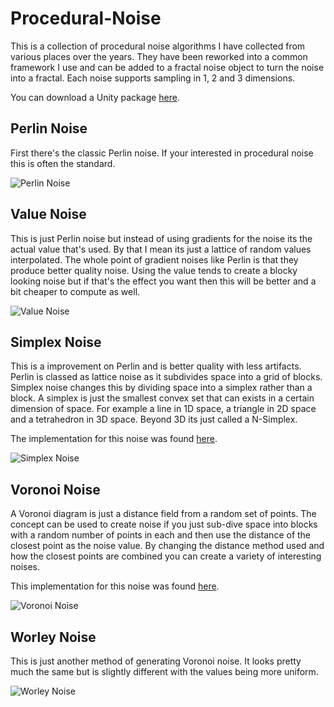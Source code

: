 # Procedural-Noise

This is a collection of procedural noise algorithms I have collected from various places over the years. They have been reworked into a common framework I use and can be added to a fractal noise object to turn the noise into a fractal. Each noise supports sampling in 1, 2 and 3 dimensions.

You can download a Unity package [here](https://app.box.com/s/uhrm82eekimbyite17fymvazsyfg0amk).

## Perlin Noise

First there's the classic Perlin noise. If your interested in procedural noise this is often the standard.

![Perlin Noise](https://static.wixstatic.com/media/1e04d5_ec27afe6b0ec4bf7ae51672888e4c214~mv2.png/v1/fill/w_275,h_275,al_c,usm_0.66_1.00_0.01/1e04d5_ec27afe6b0ec4bf7ae51672888e4c214~mv2.png)

## Value Noise

This is just Perlin noise but instead of using gradients for the noise its the actual value that's used. By that I mean its just a lattice of random values interpolated. The whole point of gradient noises like Perlin is that they produce better quality noise. Using the value tends to create a blocky looking noise but if that's the effect you want then this will be better and a bit cheaper to compute as well.

![Value Noise](https://static.wixstatic.com/media/1e04d5_b893fbaf53bd439bba5d9feb3a6f9636~mv2.png/v1/fill/w_275,h_275,al_c,usm_0.66_1.00_0.01/1e04d5_b893fbaf53bd439bba5d9feb3a6f9636~mv2.png)

## Simplex Noise

This is a improvement on Perlin and is better quality with less artifacts. Perlin is classed as lattice noise as it subdivides space into a grid of blocks. Simplex noise changes this by dividing space into a simplex rather than a block. A simplex is just the smallest convex set that can exists in a certain dimension of space. For example a line in 1D space, a triangle in 2D space and a tetrahedron in 3D space. Beyond 3D its just called a N-Simplex.

The implementation for this noise was found [here](http://staffwww.itn.liu.se/~stegu/aqsis/aqsis-newnoise/).

![Simplex Noise](https://static.wixstatic.com/media/1e04d5_ed63deb128a8422bba2b7acf03cff84c~mv2.png/v1/fill/w_275,h_275,al_c,usm_0.66_1.00_0.01/1e04d5_ed63deb128a8422bba2b7acf03cff84c~mv2.png)

## Voronoi Noise

A Voronoi diagram is just a distance field from a random set of points. The concept can be used to create noise if you just sub-dive space into blocks with a random number of points in each and then use the distance of the closest point as the noise value. By changing the distance method used and how the closest points are combined you can create a variety of interesting noises.

This implementation for this noise was found [here](https://aftbit.com/cell-noise-2/).

![Voronoi Noise](https://static.wixstatic.com/media/1e04d5_8804faa39b2c454dbbaa586f46eaa6af~mv2.png/v1/fill/w_275,h_275,al_c,usm_0.66_1.00_0.01/1e04d5_8804faa39b2c454dbbaa586f46eaa6af~mv2.png)

## Worley Noise

This is just another method of generating Voronoi noise. It looks pretty much the same but is slightly different with the values being more uniform.

![Worley Noise](https://static.wixstatic.com/media/1e04d5_92e6d17b7d1f4dfaa717d66207875539~mv2.png/v1/fill/w_275,h_275,al_c,usm_0.66_1.00_0.01/1e04d5_92e6d17b7d1f4dfaa717d66207875539~mv2.png)

